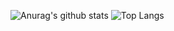 ![Anurag's github stats](https://github-readme-stats.vercel.app/api?username=tianyudu&show_icons=true&count_private=true)
![Top Langs](https://github-readme-stats.vercel.app/api/top-langs/?username=tianyudu&layout=compact&show_icons=true&count_private=true)

<!--
**TianyuDu/tianyudu** is a ✨ _special_ ✨ repository because its `README.md` (this file) appears on your GitHub profile.

Here are some ideas to get you started:

- 🔭 I’m currently working on ...
- 🌱 I’m currently learning ...
- 👯 I’m looking to collaborate on ...
- 🤔 I’m looking for help with ...
- 💬 Ask me about ...
- 📫 How to reach me: ...
- 😄 Pronouns: ...
- ⚡ Fun fact: ...
-->
